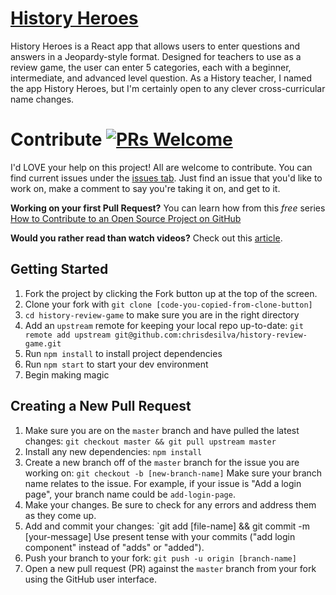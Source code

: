 # [History Heroes](https://historyheroes.netlify.com/)

History Heroes is a React app that allows users to enter questions and answers in a Jeopardy-style format. Designed for teachers to use as a review game, the user can enter 5 categories, each with a beginner, intermediate, and advanced level question. As a History teacher, I named the app History Heroes, but I'm certainly open to any clever cross-curricular name changes.

# Contribute [![PRs Welcome](https://img.shields.io/badge/PRs-welcome-brightgreen.svg?style=flat-square)](http://makeapullrequest.com)

I'd LOVE your help on this project! All are welcome to contribute. You can find current issues under the [issues tab](https://github.com/chrisdesilva/history-review-game/issues). Just find an issue that you'd like to work on, make a comment to say you're taking it on, and get to it. 

**Working on your first Pull Request?** You can learn how from this *free* series [How to Contribute to an Open Source Project on GitHub](https://egghead.io/series/how-to-contribute-to-an-open-source-project-on-github)

**Would you rather read than watch videos?** Check out this [article](https://akrabat.com/the-beginners-guide-to-contributing-to-a-github-project/).

## Getting Started

1. Fork the project by clicking the Fork button up at the top of the screen.
2. Clone your fork with `git clone [code-you-copied-from-clone-button]`
3. `cd history-review-game` to make sure you are in the right directory
4. Add an `upstream` remote for keeping your local repo up-to-date:
  `git remote add upstream git@github.com:chrisdesilva/history-review-game.git`
5. Run `npm install` to install project dependencies
6. Run `npm start` to start your dev environment 
7. Begin making magic

## Creating a New Pull Request
1. Make sure you are on the `master` branch and have pulled the latest changes:
  `git checkout master && git pull upstream master`
2. Install any new dependencies: `npm install`
3. Create a new branch off of the `master` branch for the issue you are working on:
  `git checkout -b [new-branch-name]`
  Make sure your branch name relates to the issue. For example, if your issue is "Add a login page", your branch name could be `add-login-page`.
4. Make your changes. Be sure to check for any errors and address them as they come up.
5. Add and commit your changes: `git add [file-name] && git commit -m [your-message]
  Use present tense with your commits ("add login component" instead of "adds" or "added").
6. Push your branch to your fork: `git push -u origin [branch-name]`
7. Open a new pull request (PR) against the `master` branch from your fork using the GitHub user interface.

